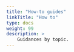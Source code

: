 ```yaml
---
title: "How-to guides"
linkTitle: "How to"
type: docs
weight: 99
description: >
    Guidances by topic.
---
```

